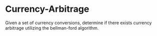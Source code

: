 # Currency-Arbitrage

Given a set of currency conversions, determine if there exists currency arbitrage utilizing the bellman-ford algorithm.
